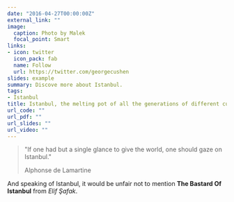```yaml
---
date: "2016-04-27T00:00:00Z"
external_link: ""
image:
  caption: Photo by Malek 
  focal_point: Smart
links:
- icon: twitter
  icon_pack: fab
  name: Follow
  url: https://twitter.com/georgecushen
slides: example
summary: Discove more about Istanbul.
tags:
- Istanbul
title: Istanbul, the melting pot of all the generations of different cultures
url_code: ""
url_pdf: ""
url_slides: ""
url_video: ""
---
```


>  "If one had but a single glance to give the world, one should gaze on Istanbul."
>
> Alphonse de Lamartine

  

And speaking of Istanbul, it would be unfair not to mention **The Bastard Of Istanbul** from _Elif Şafak_.
